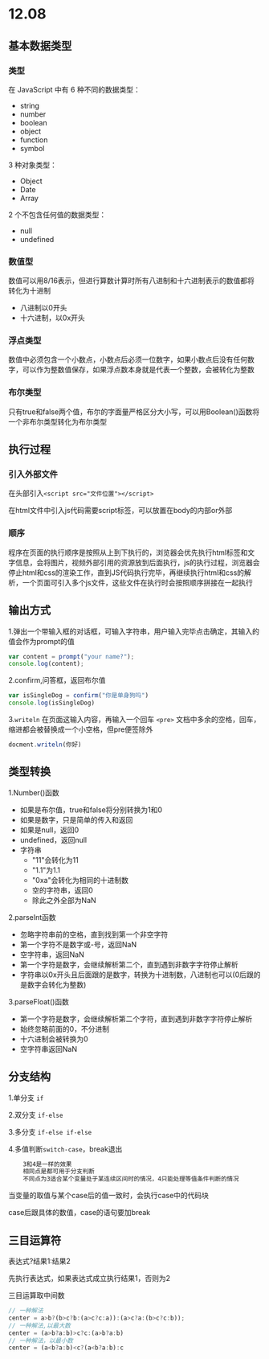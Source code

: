 # 12.08

## 基本数据类型

### 类型

在 JavaScript 中有 6 种不同的数据类型：

- string
- number
- boolean
- object
- function
- symbol

3 种对象类型：

- Object
- Date
- Array

2 个不包含任何值的数据类型：

- null
- undefined

### 数值型

数值可以用8/16表示，但进行算数计算时所有八进制和十六进制表示的数值都将转化为十进制

- 八进制以0开头
- 十六进制，以0x开头

### 浮点类型

数值中必须包含一个小数点，小数点后必须一位数字，如果小数点后没有任何数字，可以作为整数值保存，如果浮点数本身就是代表一个整数，会被转化为整数

### 布尔类型

只有true和false两个值，布尔的字面量严格区分大小写，可以用Boolean()函数将一个非布尔类型转化为布尔类型

## 执行过程

### 引入外部文件

在头部引入`<script src="文件位置"></script>`

在html文件中引入js代码需要script标签，可以放置在body的内部or外部

### 顺序

程序在页面的执行顺序是按照从上到下执行的，浏览器会优先执行html标签和文字信息，会将图片，视频外部引用的资源放到后面执行，js的执行过程，浏览器会停止html和css的渲染工作，直到JS代码执行完毕，再继续执行html和css的解析，一个页面可引入多个js文件，这些文件在执行时会按照顺序拼接在一起执行

## 输出方式

1.弹出一个带输入框的对话框，可输入字符串，用户输入完毕点击确定，其输入的值会作为prompt的值

```JavaScript
var content = prompt("your name?");
console.log(content);
```

2.confirm,问答框，返回布尔值

```JavaScript
var isSingleDog = confirm("你是单身狗吗")
console.log(isSingleDog)
```

3.`writeln` 在页面这输入内容，再输入一个回车
`<pre>` 文档中多余的空格，回车，缩进都会被替换成一个小空格，但pre便签除外

```JavaScript
docment.writeln(你好)
```

## 类型转换

1.Number()函数

- 如果是布尔值，true和false将分别转换为1和0
- 如果是数字，只是简单的传入和返回
- 如果是null，返回0
- undefined，返回null
- 字符串
  - "11"会转化为11
  - "1.1"为1.1
  - "0xa"会转化为相同的十进制数
  - 空的字符串，返回0
  - 除此之外全部为NaN

2.parseInt函数

- 忽略字符串前的空格，直到找到第一个非空字符
- 第一个字符不是数字或-号，返回NaN
- 空字符串，返回NaN
- 第一个字符是数字，会继续解析第二个，直到遇到非数字字符停止解析
- 字符串以0x开头且后面跟的是数字，转换为十进制数，八进制也可以(0后跟的是数字会转化为整数)

3.parseFloat()函数

- 第一个字符是数字，会继续解析第二个字符，直到遇到非数字字符停止解析
- 始终忽略前面的0，不分进制
- 十六进制会被转换为0
- 空字符串返回NaN

## 分支结构

1.单分支 `if`

2.双分支 `if-else`

3.多分支 `if-else if-else`

4.多值判断`switch-case`，break退出

```txt
    3和4是一样的效果
    相同点是都可用于分支判断
    不同点为3适合某个变量处于某连续区间时的情况，4只能处理等值条件判断的情况
```

当变量的取值与某个case后的值一致时，会执行case中的代码块

case后跟具体的数值，case的语句要加break

## 三目运算符

表达式?结果1:结果2

先执行表达式，如果表达式成立执行结果1，否则为2

三目运算取中间数

```JavaScript
// 一种解法
center = a>b?(b>c?b:(a>c?c:a)):(a>c?a:(b>c?c:b));
// 一种解法,以最大数
center = (a>b?a:b)>c?c:(a>b?a:b)
// 一种解法，以最小数
center = (a<b?a:b)<c?(a<b?a:b):c
```
